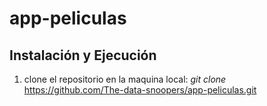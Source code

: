 # app-peliculas

## Instalación y Ejecución

1. clone el repositorio en la maquina local: *git clone* https://github.com/The-data-snoopers/app-peliculas.git
